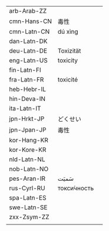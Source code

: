 | | | |
|-|-|-|
| arb-Arab-ZZ |  |  |
| cmn-Hans-CN | 毒性 |  |
| cmn-Latn-CN | dú xìng |  |
| dan-Latn-DK |  |  |
| deu-Latn-DE | Toxizität |  |
| eng-Latn-US | toxicity |  |
| fin-Latn-FI |  |  |
| fra-Latn-FR | toxicité |  |
| heb-Hebr-IL |  |  |
| hin-Deva-IN |  |  |
| ita-Latn-IT |  |  |
| jpn-Hrkt-JP | どくせい |  |
| jpn-Jpan-JP | 毒性 |  |
| kor-Hang-KR |  |  |
| kor-Kore-KR |  |  |
| nld-Latn-NL |  |  |
| nob-Latn-NO |  |  |
| pes-Aran-IR | سَمیَت |  |
| rus-Cyrl-RU | токси́чность |  |
| spa-Latn-ES |  |  |
| swe-Latn-SE |  |  |
| zxx-Zsym-ZZ |  |  |
|  |  |  |